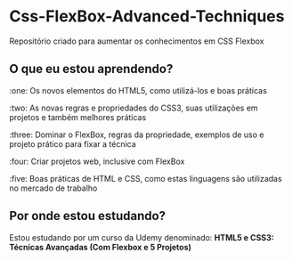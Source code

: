 <h1 align="left">Css-FlexBox-Advanced-Techniques</h1>

<p align="left">Repositório criado para aumentar os conhecimentos em CSS Flexbox</p>

<h2 align="left">O que eu estou aprendendo? </h2>
<p>:one: Os novos elementos do HTML5, como utilizá-los e boas práticas</p>
<p>:two: As novas regras e propriedades do CSS3, suas utilizações em projetos e também melhores práticas </p>
<p>:three: Dominar o FlexBox, regras da propriedade, exemplos de uso e projeto prático para fixar a técnica</p>
<p>:four: Criar projetos web, inclusive com FlexBox </p>
<p>:five: Boas práticas de HTML e CSS, como estas linguagens são utilizadas no mercado de trabalho</p>

<h2 align="left">Por onde estou estudando?</h2>
<p>Estou estudando por um curso da Udemy denominado: <strong> HTML5 e CSS3: Técnicas Avançadas (Com Flexbox e 5 Projetos)</strong></p>
<a href="https://www.udemy.com/course/html5-e-css3-tecnicas-avancadas-com-flexbox-e-3-projetos/">

